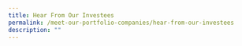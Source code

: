 ```yaml
---
title: Hear From Our Investees
permalink: /meet-our-portfolio-companies/hear-from-our-investees
description: ""
---
```



